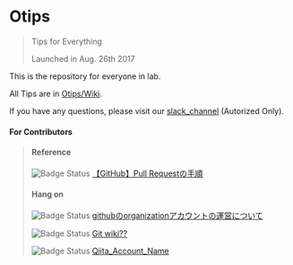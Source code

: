 # Otips
> Tips for Everything
>
> Launched in Aug. 26th 2017

This is the repository for everyone in lab.

All Tips are in [Otips/Wiki](https://github.com/Testotips/Otips/wiki).

If you have any questions, please visit our [slack_channel](http://hotdot.pro/en/404/) (Autorized Only).

#### For Contributors
>  
> #### Reference
> ![Badge Status](https://img.shields.io/badge/doc-qiita-green.svg)
> [【GitHub】Pull Requestの手順](http://qiita.com/Commander-Aipa/items/d61d21988a36a4d0e58b)
>  
> #### Hang on
> ![Badge Status](https://img.shields.io/badge/doc-qiita-green.svg)
> [githubのorganizationアカウントの運営について](http://qiita.com/chari/items/ee16bf16715f4bbcbd9b)
>
> ![Badge Status](https://img.shields.io/badge/git-wiki-yellow.svg)
> [Git wiki??](https://github.com/Testotips/Otips/wiki)
> 
> ![Badge Status](https://img.shields.io/badge/doc-qiita-green.svg)
> [Qiita_Account_Name](http://hotdot.pro/en/404/)